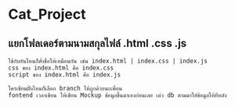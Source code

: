 # Cat_Project

## แยกโฟลเดอร์ตามนามสกุลไฟล์ .html .css .js
```
ใช้กับอันไหนก็ตั้งชื่อให้เหมือนกัน เช่น index.html | index.css | index.js
css ของ index.html คือ index.css
script ของ index.html คือ index.js
```
``` 
ใครเขียนฝั่งไหนก็เลือก branch ให้ถูกด้วยนะเพื่อน
fontend เวลาเขียน ให้เขียน Mockup ข้อมูลขึ้นมาเองก่อนเลย เด่ว db ตามมาใส่ข้อมูลให้ทีหลัง
```
 
